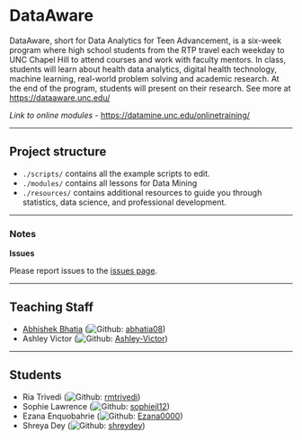 
# DataAware

DataAware, short for Data Analytics for Teen Advancement, is a six-week program where high school students from the RTP travel each weekday to UNC Chapel Hill to attend courses and work with faculty mentors. In class, students will learn about health data analytics, digital health technology, machine learning, real-world problem solving and academic research. At the end of the program, students will present on their research. See more at https://dataaware.unc.edu/

*Link to online modules* - https://datamine.unc.edu/onlinetraining/

---
## Project structure

  - `./scripts/` contains all the example scripts to edit.
  - `./modules/` contains all lessons for Data Mining
  - `./resources/` contains additional resources to guide you through statistics, data science, and professional development.
---

### Notes

**Issues**

Please report issues to the [issues page](https://github.com/abhatia08/dataaware/issues).

---
## Teaching Staff

- [Abhishek Bhatia](https://abhatia.me/) (![Github](http://i.imgur.com/9I6NRUm.png): [abhatia08](https://github.com/abhatia08))
- Ashley Victor (![Github](http://i.imgur.com/9I6NRUm.png): [Ashley-Victor](https://github.com/abhatia08))

---
## Students
- Ria Trivedi (![Github](http://i.imgur.com/9I6NRUm.png): [rmtrivedi](https://github.com/rmtrivedi))
- Sophie Lawrence (![Github](http://i.imgur.com/9I6NRUm.png): [sophiejl12](https://github.com/sophiejl12))
- Ezana Enquobahrie (![Github](http://i.imgur.com/9I6NRUm.png): [Ezana0000](https://github.com/Ezana0000))
- Shreya Dey (![Github](http://i.imgur.com/9I6NRUm.png): [shreydey](https://github.com/shreydey))
